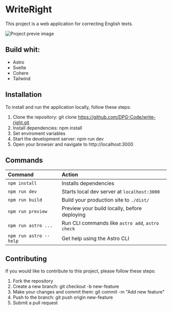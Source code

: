 # WriteRight

This project is a web application for correcting English texts.

![Project previe image](https://res.cloudinary.com/dhpxqwsym/image/upload/w_1280,h_720,c_fill/v1678870284/documentations/writeright_e7yq2q)

## Build whit:

- Astro
- Svelte
- Cohere
- Tailwind

## Installation

To install and run the application locally, follow these steps:

1. Clone the repository: git clone https://github.com/DPG-Code/write-right.git
2. Install dependencies: npm install
3. Set enviroment variables
4. Start the development server: npm run dev
5. Open your browser and navigate to http://localhost:3000

## Commands

| Command                | Action                                           |
| :--------------------- | :----------------------------------------------- |
| `npm install`          | Installs dependencies                            |
| `npm run dev`          | Starts local dev server at `localhost:3000`      |
| `npm run build`        | Build your production site to `./dist/`          |
| `npm run preview`      | Preview your build locally, before deploying     |
| `npm run astro ...`    | Run CLI commands like `astro add`, `astro check` |
| `npm run astro --help` | Get help using the Astro CLI                     |

## Contributing

If you would like to contribute to this project, please follow these steps:

1. Fork the repository
2. Create a new branch: git checkout -b new-feature
3. Make your changes and commit them: git commit -m "Add new feature"
4. Push to the branch: git push origin new-feature
5. Submit a pull request
